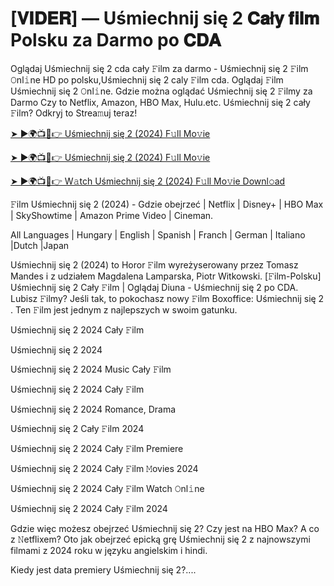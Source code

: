<h1> [𝐕𝐈𝐃𝐄𝐑] — Uśmiechnij się 2 𝐂𝐚ł𝐲 𝐟𝐢𝐥𝐦 Polsku za Darmo po 𝐂𝐃𝐀 </h1>

Oglądaj Uśmiechnij się 2 cda cały 𝙵ilm za darmo - Uśmiechnij się 2 𝙵ilm 𝙾nl𝚒ne HD po polsku,Uśmiechnij się 2 caly 𝙵ilm cda. Oglądaj 𝙵ilm Uśmiechnij się 2 𝙾nl𝚒ne. Gdzie można oglądać Uśmiechnij się 2 𝙵ilmy za Darmo Czy to Netflix, Amazon, HBO Max, Hulu.etc. Uśmiechnij się 2 cały 𝙵ilm? Odkryj to Strea𝚖uj teraz!


<a href="https://love-4k.com/pl/movie/1100782/smile-2-gitcodepl"> ➤ ►🌍📺📱👉 Uśmiechnij się 2 (2024) F𝚞ll Mo𝚟ie </a>


<a href="https://love-4k.com/pl/movie/1100782/smile-2-gitcodepl"> ➤ ►🌍📺📱👉 Uśmiechnij się 2 (2024) F𝚞ll Mo𝚟ie </a>


<a href="https://love-4k.com/pl/movie/1100782/smile-2-gitcodepl"> ➤ ►🌍📺📱👉 W𝚊tch Uśmiechnij się 2 (2024) F𝚞ll Mo𝚟ie Downl𝚘ad </a>

𝙵ilm Uśmiechnij się 2 (2024) - Gdzie obejrzeć | Netflix | Disney+ | HBO Max | SkyShowtime | Amazon Prime Video | Cineman.

All Languages | Hungary | English | Spanish | Franch | German | Italiano |Dutch |Japan

Uśmiechnij się 2 (2024) to Horor 𝙵ilm wyreżyserowany przez Tomasz Mandes i z udziałem Magdalena Lamparska, Piotr Witkowski. [𝙵ilm-Polsku] Uśmiechnij się 2 Cały 𝙵ilm | Oglądaj Diuna - Uśmiechnij się 2 po CDA. Lubisz 𝙵ilmy? Jeśli tak, to pokochasz nowy 𝙵ilm Boxoffice: Uśmiechnij się 2 . Ten 𝙵ilm jest jednym z najlepszych w swoim gatunku.

Uśmiechnij się 2 2024 Cały 𝙵ilm

Uśmiechnij się 2 2024

Uśmiechnij się 2 2024 Music Cały 𝙵ilm

Uśmiechnij się 2 2024 Cały 𝙵ilm

Uśmiechnij się 2 2024 Romance, Drama

Uśmiechnij się 2 Cały 𝙵ilm 2024

Uśmiechnij się 2 2024 Cały 𝙵ilm Premiere

Uśmiechnij się 2 2024 Cały 𝙵ilm 𝙼ovies 2024

Uśmiechnij się 2 2024 Cały 𝙵ilm Watch 𝙾nl𝚒ne

Uśmiechnij się 2 2024 Cały 𝙵ilm 2024

Gdzie więc możesz obejrzeć Uśmiechnij się 2? Czy jest na HBO Max? A co z 𝙽etflixem? Oto jak obejrzeć epicką grę Uśmiechnij się 2 z najnowszymi filmami z 2024 roku w języku angielskim i hindi.

Kiedy jest data premiery Uśmiechnij się 2?....
